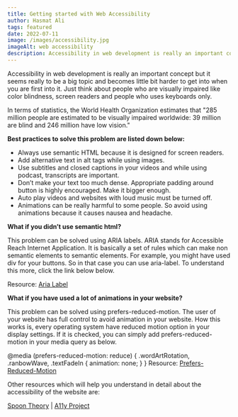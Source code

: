 ```yaml
---
title: Getting started with Web Accessibility
author: Hasmat Ali
tags: featured
date: 2022-07-11
image: /images/accessibility.jpg
imageAlt: web accessibility
description: Accessibility in web development is really an important concept but it seems really to be a big topic and becomes ..
---
```


Accessibility in web development is really an important concept but it seems really to be a big topic and becomes little bit harder to get into when you are first into it. Just think about people who are visually impaired like color blindness, screen readers and people who uses keyboards only.

In terms of statistics, the World Health Organization estimates that "285 million people are estimated to be visually impaired worldwide: 39 million are blind and 246 million have low vision."

<strong>Best practices to solve this problem are listed down below:</strong>

<ul class="article-list" role="list">
    <li>Always use semantic HTML because it is designed for screen readers.</li>
    <li>Add alternative text in alt tags while using images.</li>
    <li>Use subtitles and closed captions in your videos and while using podcast, transcripts are important.</li>
    <li>Don’t make your text too much dense. Appropriate padding around button is highly encouraged. Make it bigger enough.</li>
    <li>Auto play videos and websites with loud music must be turned off.</li>
    <li>Animations can be really harmful to some people. So avoid using animations because it causes nausea and headache.</li>
</ul>

<strong>What if you didn’t use semantic html?</strong>

This problem can be solved using ARIA labels. ARIA stands for Accessible Reach Internet Application. It is basically a set of rules which can make non semantic elements to semantic elements. For example, you might have used div for your buttons. So in that case you can use aria-label. To understand this more, click the link below below.

Resource: <a href="https://www.w3.org/WAI/ARIA/apg/" target="_blank">Aria Label</a>

<strong>What if you have used a lot of animations in your website?</strong>

This problem can be solved using prefers-reduced-motion. The user of your website has full control to avoid animation in your website. How this works is, every operating system have reduced motion option in your display settings. If it is checked, you can simply add prefers-reduced-motion in your media query as below.

@media (prefers-reduced-motion: reduce) {
.wordArtRotation,
.ranbowWave,
.textFadeIn {
animation: none;
}
}
Resource: <a href="https://www.tatianamac.com/" target="_blank">Prefers-Reduced-Motion</a>

Other resources which will help you understand in detail about the accessibility of the website are:

<a href="https://happiful.com/what-is-the-spoon-theory/" target="_blank">Spoon Theory</a> |
<a href="https://www.a11yproject.com" target="_blank">A11y Project</a>
